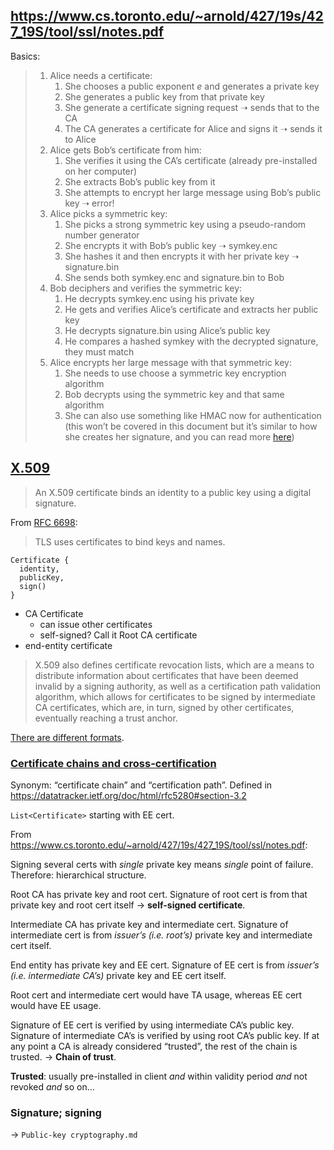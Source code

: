 ## <https://www.cs.toronto.edu/~arnold/427/19s/427_19S/tool/ssl/notes.pdf>

Basics:

> 1. Alice needs a certificate:
>    1. She chooses a public exponent _e_ and generates a private key
>    2. She generates a public key from that private key
>    3. She generate a certificate signing request ➝ sends that to the CA
>    4. The CA generates a certificate for Alice and signs it ➝ sends it to Alice
> 2. Alice gets Bob’s certificate from him:
>    1. She verifies it using the CA’s certificate (already pre-installed on her computer)
>    2. She extracts Bob’s public key from it
>    3. She attempts to encrypt her large message using Bob’s public key ➝ error!
> 3. Alice picks a symmetric key:
>    1. She picks a strong symmetric key using a pseudo-random number generator
>    2. She encrypts it with Bob’s public key ➝ symkey.enc
>    3. She hashes it and then encrypts it with her private key ➝ signature.bin
>    4. She sends both symkey.enc and signature.bin to Bob
> 4. Bob deciphers and verifies the symmetric key:
>    1. He decrypts symkey.enc using his private key
>    2. He gets and verifies Alice’s certificate and extracts her public key
>    3. He decrypts signature.bin using Alice’s public key
>    4. He compares a hashed symkey with the decrypted signature, they must match
> 5. Alice encrypts her large message with that symmetric key:
>    1. She needs to use choose a symmetric key encryption algorithm
>    2. Bob decrypts using the symmetric key and that same algorithm
>    3. She can also use something like HMAC now for authentication (this won’t be covered in this document but it’s similar to how she creates her signature, and you can read more [here](https://www.jscape.com/blog/what-is-hmac-and-how-does-it-secure-file-transfers))

## [X.509](https://en.wikipedia.org/wiki/X.509)

> An X.509 certificate binds an identity to a public key using a digital signature.

From [RFC 6698](https://datatracker.ietf.org/doc/html/rfc6698#section-1-1):

> TLS uses certificates to bind keys and names.

```none
Certificate {
  identity,
  publicKey,
  sign()
}
```

* CA Certificate
  * can issue other certificates
  * self-signed? Call it Root CA certificate
* end-entity certificate

> X.509 also defines certificate revocation lists, which are a means to distribute information about certificates that have been deemed invalid by a signing authority, as well as a certification path validation algorithm, which allows for certificates to be signed by intermediate CA certificates, which are, in turn, signed by other certificates, eventually reaching a trust anchor.

[There are different formats](https://en.wikipedia.org/wiki/X.509#Certificate_filename_extensions).

### [Certificate chains and cross-certification](https://en.wikipedia.org/wiki/X.509#Certificate_chains_and_cross-certification)

Synonym: “certificate chain” and “certification path”.
Defined in <https://datatracker.ietf.org/doc/html/rfc5280#section-3.2>

`List<Certificate>` starting with EE cert.

From <https://www.cs.toronto.edu/~arnold/427/19s/427_19S/tool/ssl/notes.pdf>:

Signing several certs with _single_ private key means _single_ point of failure.
Therefore: hierarchical structure.

Root CA has private key and root cert.
Signature of root cert is from that private key and root cert itself → **self-signed certificate**.

Intermediate CA has private key and intermediate cert.
Signature of intermediate cert is from _issuer’s (i.e. root’s)_ private key and intermediate cert itself.

End entity has private key and EE cert.
Signature of EE cert is from _issuer’s (i.e. intermediate CA’s)_ private key and EE cert itself.

Root cert and intermediate cert would have TA usage, whereas EE cert would have EE usage.

Signature of EE cert is verified by using intermediate CA’s public key.
Signature of intermediate CA’s is verified by using root CA’s public key.
If at any point a CA is already considered “trusted”, the rest of the chain is trusted.
→ **Chain of trust**.

**Trusted**: usually pre-installed in client _and_ within validity period _and_ not revoked _and_ so on…

### Signature; signing

→ `Public-key cryptography.md`
